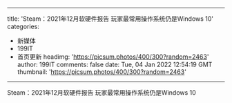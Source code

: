 
---
title: 'Steam：2021年12月软硬件报告 玩家最常用操作系统仍是Windows 10'
categories: 
 - 新媒体
 - 199IT
 - 首页更新
headimg: 'https://picsum.photos/400/300?random=2463'
author: 199IT
comments: false
date: Tue, 04 Jan 2022 12:54:19 GMT
thumbnail: 'https://picsum.photos/400/300?random=2463'
---

<div>   
Steam：2021年12月软硬件报告 玩家最常用操作系统仍是Windows 10  
</div>
            